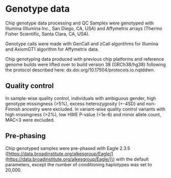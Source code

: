 # Genotype data

Chip genotype data processing and QC Samples were genotyped with Illumina \(Illumina Inc., San Diego, CA, USA\) and Affymetrix arrays \(Thermo Fisher Scientific, Santa Clara, CA, USA\). 

Genotype calls were made with GenCall and zCall algorithms for Illumina and AxiomGT1 algorithm for Affymetrix data.

Chip genotyping data produced with previous chip platforms and reference genome builds were lifted over to build version 38 \(GRCh38/hg38\) following the protocol described here: dx.doi.org/10.17504/protocols.io.nqtddwn. 

## Quality control

In sample-wise quality control, individuals with ambiguous gender, high genotype missingness \(&gt;5%\), excess heterozygosity \(+-4SD\) and non-Finnish ancestry were excluded. In variant-wise quality control variants with high missingness \(&gt;2%\), low HWE P-value \(&lt;1e-6\) and minor allele count, MAC&lt;3 were excluded. 

## Pre-phasing
Chip genotyped samples were pre-phased with Eagle 2.3.5 \([https://data.broadinstitute.org/alkesgroup/Eagle/](https://data.broadinstitute.org/alkesgroup/Eagle/)\) with the default parameters, except the number of conditioning haplotypes was set to 20,000.
